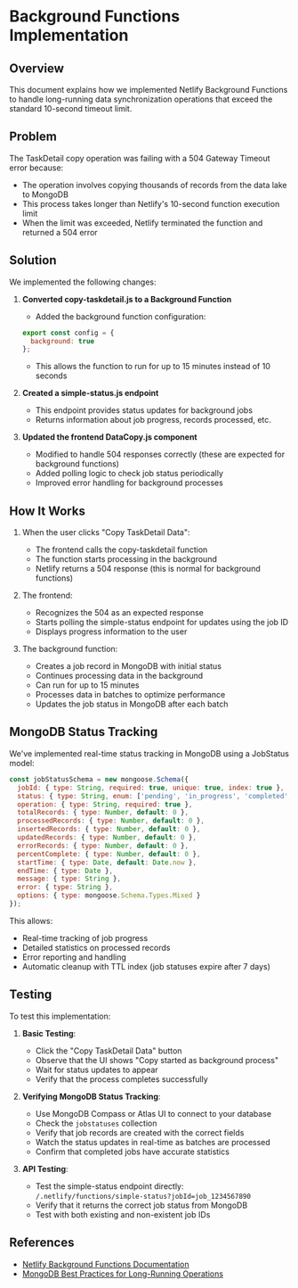 # Background Functions Implementation

## Overview

This document explains how we implemented Netlify Background Functions to handle long-running data synchronization operations that exceed the standard 10-second timeout limit.

## Problem

The TaskDetail copy operation was failing with a 504 Gateway Timeout error because:
- The operation involves copying thousands of records from the data lake to MongoDB
- This process takes longer than Netlify's 10-second function execution limit
- When the limit was exceeded, Netlify terminated the function and returned a 504 error

## Solution

We implemented the following changes:

1. **Converted copy-taskdetail.js to a Background Function**
   - Added the background function configuration:
   ```javascript
   export const config = {
     background: true
   };
   ```
   - This allows the function to run for up to 15 minutes instead of 10 seconds

2. **Created a simple-status.js endpoint**
   - This endpoint provides status updates for background jobs
   - Returns information about job progress, records processed, etc.

3. **Updated the frontend DataCopy.js component**
   - Modified to handle 504 responses correctly (these are expected for background functions)
   - Added polling logic to check job status periodically
   - Improved error handling for background processes

## How It Works

1. When the user clicks "Copy TaskDetail Data":
   - The frontend calls the copy-taskdetail function
   - The function starts processing in the background
   - Netlify returns a 504 response (this is normal for background functions)

2. The frontend:
   - Recognizes the 504 as an expected response
   - Starts polling the simple-status endpoint for updates using the job ID
   - Displays progress information to the user

3. The background function:
   - Creates a job record in MongoDB with initial status
   - Continues processing data in the background
   - Can run for up to 15 minutes
   - Processes data in batches to optimize performance
   - Updates the job status in MongoDB after each batch

## MongoDB Status Tracking

We've implemented real-time status tracking in MongoDB using a JobStatus model:

```javascript
const jobStatusSchema = new mongoose.Schema({
  jobId: { type: String, required: true, unique: true, index: true },
  status: { type: String, enum: ['pending', 'in_progress', 'completed', 'failed'] },
  operation: { type: String, required: true },
  totalRecords: { type: Number, default: 0 },
  processedRecords: { type: Number, default: 0 },
  insertedRecords: { type: Number, default: 0 },
  updatedRecords: { type: Number, default: 0 },
  errorRecords: { type: Number, default: 0 },
  percentComplete: { type: Number, default: 0 },
  startTime: { type: Date, default: Date.now },
  endTime: { type: Date },
  message: { type: String },
  error: { type: String },
  options: { type: mongoose.Schema.Types.Mixed }
});
```

This allows:
- Real-time tracking of job progress
- Detailed statistics on processed records
- Error reporting and handling
- Automatic cleanup with TTL index (job statuses expire after 7 days)

## Testing

To test this implementation:

1. **Basic Testing**:
   - Click the "Copy TaskDetail Data" button
   - Observe that the UI shows "Copy started as background process"
   - Wait for status updates to appear
   - Verify that the process completes successfully

2. **Verifying MongoDB Status Tracking**:
   - Use MongoDB Compass or Atlas UI to connect to your database
   - Check the `jobstatuses` collection
   - Verify that job records are created with the correct fields
   - Watch the status updates in real-time as batches are processed
   - Confirm that completed jobs have accurate statistics

3. **API Testing**:
   - Test the simple-status endpoint directly: `/.netlify/functions/simple-status?jobId=job_1234567890`
   - Verify that it returns the correct job status from MongoDB
   - Test with both existing and non-existent job IDs

## References

- [Netlify Background Functions Documentation](https://docs.netlify.com/functions/background-functions/)
- [MongoDB Best Practices for Long-Running Operations](https://www.mongodb.com/docs/manual/core/transactions-in-applications/#best-practices)
